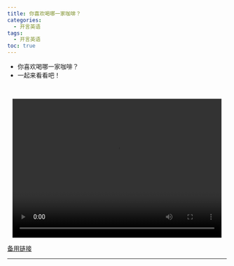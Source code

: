 ```yaml
---
title: 你喜欢喝哪一家咖啡？
categories:
  - 开言英语
tags:
  - 开言英语
toc: true 
---
```



- 你喜欢喝哪一家咖啡？
- 一起来看看吧！

 

<p style="text-align:center">
   <video width="480" height="320" controls>
       <source src="/video/ol/29.mp4">
   </video>
</p>
 <p><a href="/video/ol/29.mp4">备用链接</a></p>
 
---





